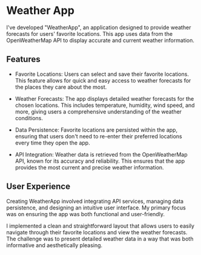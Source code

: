 # Weather App

I've developed "WeatherApp", an application designed to provide weather forecasts for users' favorite locations. This app uses data from the OpenWeatherMap API to display accurate and current weather information.

## Features
* Favorite Locations: Users can select and save their favorite locations. This feature allows for quick and easy access to weather forecasts for the places they care about the most.

* Weather Forecasts: The app displays detailed weather forecasts for the chosen locations. This includes temperature, humidity, wind speed, and more, giving users a comprehensive understanding of the weather conditions.

* Data Persistence: Favorite locations are persisted within the app, ensuring that users don't need to re-enter their preferred locations every time they open the app.

* API Integration: Weather data is retrieved from the OpenWeatherMap API, known for its accuracy and reliability. This ensures that the app provides the most current and precise weather information.

## User Experience
Creating WeatherApp involved integrating API services, managing data persistence, and designing an intuitive user interface. My primary focus was on ensuring the app was both functional and user-friendly.

I implemented a clean and straightforward layout that allows users to easily navigate through their favorite locations and view the weather forecasts. The challenge was to present detailed weather data in a way that was both informative and aesthetically pleasing.



